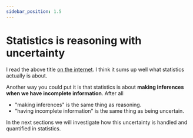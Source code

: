 ```yaml
---
sidebar_position: 1.5
---
```


# Statistics is reasoning with uncertainty

I read the above title [on the internet](https://www.johndcook.com/blog/2020/03/30/reasoning-under-uncertainty/).  I
think it sums up well what statistics actually is about.

Another way you could put it is that statistics is about **making inferences when we have incomplete information**.
After all

- "making inferences" is the same thing as reasoning.
- "having incomplete information" is the same thing as being uncertain.

In the next sections we will investigate how this uncertainty is handled and quantified in statistics.
